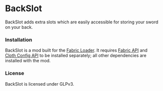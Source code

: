 # BackSlot
BackSlot adds extra slots which are easily accessible for storing your sword on your back.

### Installation
BackSlot is a mod built for the [Fabric Loader](https://fabricmc.net/). It requires [Fabric API](https://www.curseforge.com/minecraft/mc-mods/fabric-api) and [Cloth Config API](https://www.curseforge.com/minecraft/mc-mods/cloth-config) to be installed separately; all other dependencies are installed with the mod.

### License
BackSlot is licensed under GLPv3.
